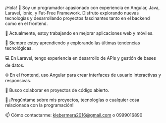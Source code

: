 ¡Hola! 👋
Soy un programador apasionado con experiencia en Angular, Java, Laravel, Ionic, y Fat-Free Framework. Disfruto explorando nuevas tecnologías y desarrollando proyectos fascinantes tanto en el backend como en el frontend.

🔭 Actualmente, estoy trabajando en mejorar aplicaciones web y móviles.

🌱 Siempre estoy aprendiendo y explorando las últimas tendencias tecnológicas.

💻 En Laravel, tengo experiencia en desarrollo de APIs y gestión de bases de datos.

🌐 En el frontend, uso Angular para crear interfaces de usuario interactivas y responsivas.

👯 Busco colaborar en proyectos de código abierto.

💬 ¡Pregúntame sobre mis proyectos, tecnologías o cualquier cosa relacionada con la programación!

📫 Cómo contactarme: klebermera2016@gmail.com o 0999016890
